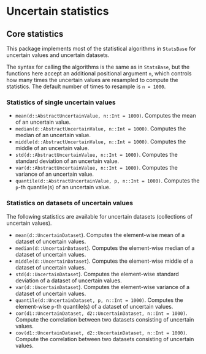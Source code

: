 # Uncertain statistics

## Core statistics

This package implements most of the statistical algorithms in `StatsBase` for uncertain values and uncertain datasets.

The syntax for calling the algorithms is the same as in `StatsBase`, but
the functions here accept an additional positional argument `n`, which controls
how many times the uncertain values are resampled to compute the statistics.
The default number of times to resample is `n = 1000`.

### Statistics of single uncertain values
- `mean(d::AbstractUncertainValue, n::Int = 1000)`. Computes the mean of an uncertain value.
- `median(d::AbstractUncertainValue, n::Int = 1000)`. Computes the median of an uncertain value.
- `middle(d::AbstractUncertainValue, n::Int = 1000)`. Computes the middle of an uncertain value.
- `std(d::AbstractUncertainValue, n::Int = 1000)`. Computes the standard deviation of an uncertain value.
- `var(d::AbstractUncertainValue, n::Int = 1000)`. Computes the variance of an uncertain value.
- `quantile(d::AbstractUncertainValue, p, n::Int = 1000)`. Computes the `p`-th quantile(s) of an uncertain value.


### Statistics on datasets of uncertain values

The following statistics are available for uncertain datasets (collections
of uncertain values).

- `mean(d::UncertainDataset`). Computes the element-wise mean of a dataset of uncertain values.
- `median(d::UncertainDataset`). Computes the element-wise median of a dataset of uncertain values.
- `middle(d::UncertainDataset`). Computes the element-wise middle of a dataset of uncertain values.
- `std(d::UncertainDataset`). Computes the element-wise standard deviation of a dataset of uncertain values.
- `var(d::UncertainDataset`). Computes the element-wise variance of a dataset of uncertain values.
- `quantile(d::UncertainDataset, p, n::Int = 1000)`. Computes the element-wise `p`-th quantile(s) of a dataset of uncertain values.
- `cor(d1::UncertainDataset, d2::UncertainDataset, n::Int = 1000)`. Compute the correlation between two datasets consisting of uncertain values.
- `cov(d1::UncertainDataset, d2::UncertainDataset, n::Int = 1000)`. Compute the correlation between two datasets consisting of uncertain values.
